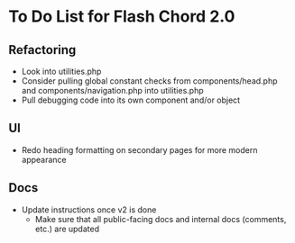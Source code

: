 # To Do List for Flash Chord 2.0

## Refactoring

- Look into utilities.php
- Consider pulling global constant checks from components/head.php and components/navigation.php into utilities.php
- Pull debugging code into its own component and/or object

## UI

- Redo heading formatting on secondary pages for more modern appearance

## Docs

- Update instructions once v2 is done
  - Make sure that all public-facing docs and internal docs (comments, etc.) are updated
